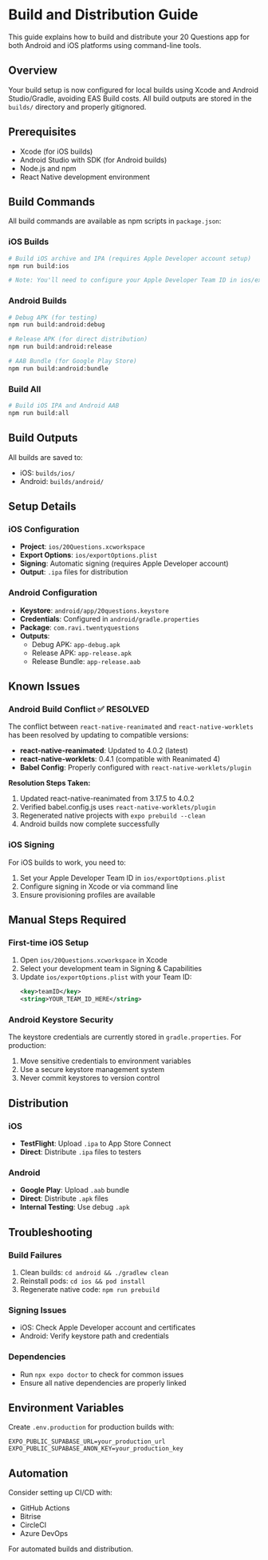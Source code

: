 # Build and Distribution Guide

This guide explains how to build and distribute your 20 Questions app for both Android and iOS platforms using command-line tools.

## Overview

Your build setup is now configured for local builds using Xcode and Android Studio/Gradle, avoiding EAS Build costs. All build outputs are stored in the `builds/` directory and properly gitignored.

## Prerequisites

- Xcode (for iOS builds)
- Android Studio with SDK (for Android builds)
- Node.js and npm
- React Native development environment

## Build Commands

All build commands are available as npm scripts in `package.json`:

### iOS Builds

```bash
# Build iOS archive and IPA (requires Apple Developer account setup)
npm run build:ios

# Note: You'll need to configure your Apple Developer Team ID in ios/exportOptions.plist
```

### Android Builds

```bash
# Debug APK (for testing)
npm run build:android:debug

# Release APK (for direct distribution)
npm run build:android:release

# AAB Bundle (for Google Play Store)
npm run build:android:bundle
```

### Build All

```bash
# Build iOS IPA and Android AAB
npm run build:all
```

## Build Outputs

All builds are saved to:
- iOS: `builds/ios/`
- Android: `builds/android/`

## Setup Details

### iOS Configuration

- **Project**: `ios/20Questions.xcworkspace`
- **Export Options**: `ios/exportOptions.plist`
- **Signing**: Automatic signing (requires Apple Developer account)
- **Output**: `.ipa` files for distribution

### Android Configuration

- **Keystore**: `android/app/20questions.keystore`
- **Credentials**: Configured in `android/gradle.properties`
- **Package**: `com.ravi.twentyquestions`
- **Outputs**: 
  - Debug APK: `app-debug.apk`
  - Release APK: `app-release.apk` 
  - Release Bundle: `app-release.aab`

## Known Issues

### Android Build Conflict ✅ RESOLVED

The conflict between `react-native-reanimated` and `react-native-worklets` has been resolved by updating to compatible versions:

- **react-native-reanimated**: Updated to 4.0.2 (latest)
- **react-native-worklets**: 0.4.1 (compatible with Reanimated 4)
- **Babel Config**: Properly configured with `react-native-worklets/plugin`

**Resolution Steps Taken:**
1. Updated react-native-reanimated from 3.17.5 to 4.0.2
2. Verified babel.config.js uses `react-native-worklets/plugin`
3. Regenerated native projects with `expo prebuild --clean`
4. Android builds now complete successfully

### iOS Signing

For iOS builds to work, you need to:

1. Set your Apple Developer Team ID in `ios/exportOptions.plist`
2. Configure signing in Xcode or via command line
3. Ensure provisioning profiles are available

## Manual Steps Required

### First-time iOS Setup

1. Open `ios/20Questions.xcworkspace` in Xcode
2. Select your development team in Signing & Capabilities
3. Update `ios/exportOptions.plist` with your Team ID:
   ```xml
   <key>teamID</key>
   <string>YOUR_TEAM_ID_HERE</string>
   ```

### Android Keystore Security

The keystore credentials are currently stored in `gradle.properties`. For production:

1. Move sensitive credentials to environment variables
2. Use a secure keystore management system
3. Never commit keystores to version control

## Distribution

### iOS
- **TestFlight**: Upload `.ipa` to App Store Connect
- **Direct**: Distribute `.ipa` files to testers

### Android
- **Google Play**: Upload `.aab` bundle
- **Direct**: Distribute `.apk` files
- **Internal Testing**: Use debug `.apk`

## Troubleshooting

### Build Failures
1. Clean builds: `cd android && ./gradlew clean`
2. Reinstall pods: `cd ios && pod install`
3. Regenerate native code: `npm run prebuild`

### Signing Issues
- iOS: Check Apple Developer account and certificates
- Android: Verify keystore path and credentials

### Dependencies
- Run `npx expo doctor` to check for common issues
- Ensure all native dependencies are properly linked

## Environment Variables

Create `.env.production` for production builds with:
```
EXPO_PUBLIC_SUPABASE_URL=your_production_url
EXPO_PUBLIC_SUPABASE_ANON_KEY=your_production_key
```

## Automation

Consider setting up CI/CD with:
- GitHub Actions
- Bitrise
- CircleCI
- Azure DevOps

For automated builds and distribution.